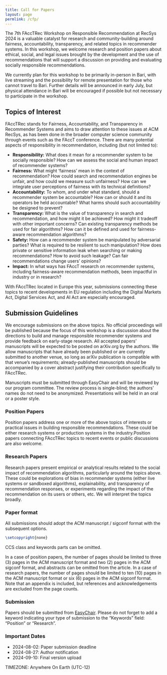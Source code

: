 ```yaml
---
title: Call for Papers
layout: page
permlink: /cfp/
---
```


The 7th FAccTRec Workshop on Responsible Recommendation at RecSys 2024 is a valuable catalyst for research and community-building around fairness, accountability, transparency, and related topics in recommender systems. In this workshop, we welcome research and position papers about ethical, social, and legal issues brought by the development and the use of recommendations that will support a discussion on providing and evaluating socially responsible recommendations.

We currently plan for this workshop to be primarily in-person in Bari, with live streaming and the possibility for remote presentation for those who cannot travel to Bari. Further details will be announced in early July, but physical attendance in Bari will be encouraged if possible but not necessary to participate in the workshop.

## Topics of Interest

FAccTRec stands for Fairness, Accountability, and Transparency in Recommender Systems and aims to draw attention to these issues at ACM RecSys, as has been done in the broader computer science community through events such as the FAccT conference. There are many potential aspects of responsibility in recommendation, including (but not limited to):

- **Responsibility:** What does it mean for a recommender system to be socially responsible? How can we assess the social and human impact of recommender systems?
- **Fairness:** What might ‘fairness’ mean in the context of recommendation? How could search and recommendation engines be unfair, and how could we measure such unfairness? How can we integrate user perceptions of fairness with its technical definitions?
- **Accountability:** To whom, and under what standard, should a recommender system be accountable? How can or should it and its operators be held accountable? What harms should such accountability be designed to prevent?
- **Transparency:** What is the value of transparency in search and recommendation, and how might it be achieved? How might it tradeoff with other important concerns? Can existing transparency methods be used for fair algorithms? How can it be defined and used for fairness-aware recommendation algorithms?
- **Safety:** How can a recommender system be manipulated by adversarial parties? What is required to be resilient to such manipulation? How does private or sensitive information leak when searching or making recommendations? How to avoid such leakage? Can fair recommendations change users’ opinions?
- **Impact:** In what ways has FAccT research on recommender systems, including fairness-aware recommendation methods, been impactful in industry or in research?

With FAccTRec located in Europe this year, submissions connecting these topics to recent developments in EU regulation including the Digital Markets Act, Digital Services Act, and AI Act are especially encouraged.

## Submission Guidelines

We encourage submissions on the above topics. No official proceedings will be published because the focus of this workshop is a discussion about the directions to build and manage responsible recommender systems and provide feedback on early-stage research. All accepted papers’ manuscripts will be expected to be posted on arXiv.org by the authors. We allow manuscripts that have already been published or are currently submitted to another venue, so long as arXiv publication is compatible with that venue’s requirements; already-published manuscripts should be accompanied by a cover abstract justifying their contribution specifically to FAccTRec.

Manuscripts must be submitted through EasyChair and will be reviewed by our program committee. The review process is single-blind; the authors’ names do not need to be anonymized. Presentations will be held in an oral or a poster style.

### Position Papers
Position papers address one or more of the above topics of interests or practical issues in building responsible recommendations. These could be either research systems or production systems in the industry.Position papers connecting FAccTRec topics to recent events or public discussions are also welcome.

### Research Papers

Research papers present empirical or analytical results related to the social impact of recommendation algorithms, particularly around the topics above. These could be explorations of bias in recommender systems (either live systems or sandboxed algorithms), explainability, and transparency of recommendation responses, or experiments regarding the impact of the recommendation on its users or others, etc. We will interpret the topics broadly.

### Paper format

All submissions should adopt the ACM manuscript / sigconf format with the subsequent options.

```latex
\setcopyright{none}
```

CCS class and keywords parts can be omitted.

In a case of position papers, the number of pages should be limited to three (3) pages in the ACM manuscript format and two (2) pages in the ACM sigconf format, and abstracts can be omitted from the article. In a case of research papers, the number of pages should be limited to ten (10) pages in the ACM manuscript format or six (6) pages in the ACM sigconf format. Note that an appendix is included, but references and acknowledgements are excluded from the page counts.

### Submission

Papers should be submitted from [EasyChair](https://easychair.org/my/conference?conf=recsys2024workshops). Please do not forget to add a keyword indicating your type of submission to the “Keywords” field: “Position” or “Research”.

### Important Dates

- 2024-08-02: Paper submission deadline
- 2024-08-27: Author notification
- 2024-09-10: Final version upload

TIMEZONE: Anywhere On Earth (UTC-12)
